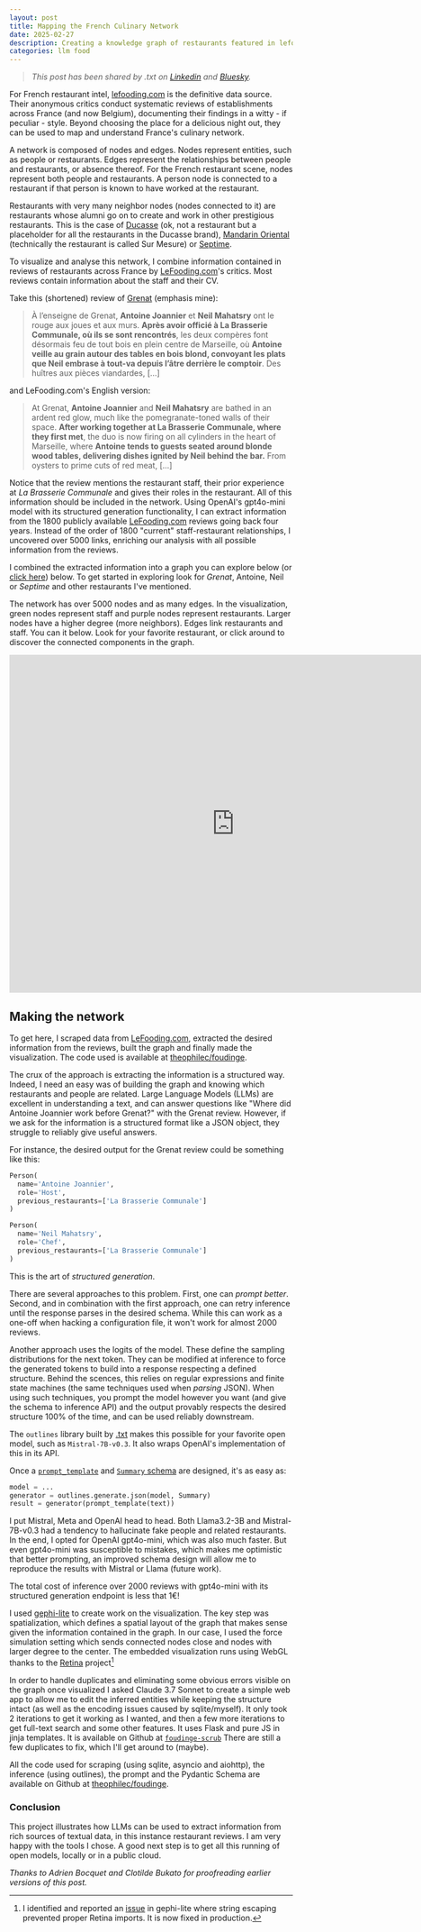 ```yaml
---
layout: post
title: Mapping the French Culinary Network
date: 2025-02-27
description: Creating a knowledge graph of restaurants featured in lefooding.com reviews using `outlines` and `gpt4o-mini`.
categories: llm food
---
```


> _This post has been shared by .txt on [Linkedin](https://www.linkedin.com/posts/dottxt_heres-an-impressive-real-world-application-activity-7301322258201923584-01K5?utm_source=share&utm_medium=member_desktop&rcm=ACoAACOfhn4Byev3cgLMB0m80WAJqy6BUm_-NM4) and [Bluesky](https://bsky.app/profile/dottxtai.bsky.social/post/3ljb5a7hriq2y)._

For French restaurant intel, [lefooding.com](https://lefooding.com) is the definitive data source. Their anonymous critics conduct systematic reviews of establishments across France (and now Belgium), documenting their findings in a witty - if peculiar - style. Beyond choosing the place for a delicious night out, they can be used to map and understand France's culinary network.

A network is composed of nodes and edges. Nodes represent entities, such as people or restaurants. Edges represent the relationships between people and restaurants, or absence thereof. For the French restaurant scene, nodes represent both people and restaurants. A person node is connected to a restaurant if that person is known to have worked at the restaurant.

Restaurants with very many neighbor nodes (nodes connected to it) are restaurants whose alumni go on to create and work in other prestigious restaurants. This is the case of [Ducasse](https://www.ducasse-paris.com/) (ok, not a restaurant but a placeholder for all the restaurants in the Ducasse brand), [Mandarin Oriental](https://www.mandarinoriental.com/fr) (technically the restaurant is called Sur Mesure) or [Septime](https://www.septime-charonne.fr/).

To visualize and analyse this network, I combine information contained in reviews of restaurants across France by [LeFooding.com](https://lefooding.com)'s critics. Most reviews contain information about the staff and their CV.

Take this (shortened) review of [Grenat](https://lefooding.com/restaurants/grenat) (emphasis mine):

> À l’enseigne de Grenat, **Antoine Joannier** et **Neil Mahatsry** ont le rouge aux joues et aux murs. **Après avoir officié à La Brasserie Communale, où ils se sont rencontrés**, les deux compères font désormais feu de tout bois en plein centre de Marseille, où **Antoine veille au grain autour des tables en bois blond, convoyant les plats que Neil embrase à tout-va depuis l’âtre derrière le comptoir**. Des huîtres aux pièces viandardes, [...]

and LeFooding.com's English version:

> At Grenat, **Antoine Joannier** and **Neil Mahatsry** are bathed in an ardent red glow, much like the pomegranate-toned walls of their space. **After working together at La Brasserie Communale, where they first met**, the duo is now firing on all cylinders in the heart of Marseille, where **Antoine tends to guests seated around blonde wood tables, delivering dishes ignited by Neil behind the bar.** From oysters to prime cuts of red meat, [...]

Notice that the review mentions the restaurant staff, their prior experience at _La Brasserie Communale_ and gives their roles in the restaurant. All of this information should be included in the network. Using OpenAI's gpt4o-mini model with its structured generation functionality, I can extract information from the 1800 publicly available [LeFooding.com](https://lefooding.com) reviews going back four years. Instead of the order of 1800 "current" staff-restaurant relationships, I uncovered over 5000 links, enriching our analysis with all possible information from the reviews.

I combined the extracted information into a graph you can explore below (or [click here](https://ouestware.gitlab.io/retina/1.0.0-beta.4/#/graph/?url=https%3A%2F%2Fgist.githubusercontent.com%2Ftheophilec%2F351f17ece36477bc48438d5ec6d14b5a%2Fraw%2Ffa85a89541c953e8f00d6774fe42f8c4bd30fa47%2Fgraph.gexf&r=x&sa=re&ca[]=t&ca[]=ra-s&st[]=u&st[]=re&ed=u)) below. To get started in exploring look for _Grenat_, Antoine, Neil or _Septime_ and other restaurants I've mentioned.

The network has over 5000 nodes and as many edges. In the visualization, green nodes represent staff and purple nodes represent restaurants. Larger nodes have a higher degree (more neighbors). Edges link restaurants and staff. You can  it below. Look for your favorite restaurant, or click around to discover the connected components in the graph.

<iframe
  width="800"
  height="600"
  src="https://ouestware.gitlab.io/retina/1.0.0-beta.4/#/embed/?url=https%3A%2F%2Fgist.githubusercontent.com%2Ftheophilec%2F351f17ece36477bc48438d5ec6d14b5a%2Fraw%2Ffa85a89541c953e8f00d6774fe42f8c4bd30fa47%2Fgraph.gexf&r=v&sa=re&ca[]=t&ca[]=ra-s&st[]=u&st[]=re&ed=u"
  frameBorder="0"
  title="Retina"
  allowFullScreen
></iframe>




## Making the network

To get here, I scraped data from [LeFooding.com](https://lefooding.com), extracted the desired information from the reviews, built the graph and finally made the visualization. The code used is available at [theophilec/foudinge](https://github.com/theophilec/foudinge).

The crux of the approach is extracting the information is a structured way. Indeed, I need an easy was of building the graph and knowing which restaurants and people are related. Large Language Models (LLMs) are excellent in understanding a text, and can answer questions like "Where did Antoine Joannier work before Grenat?" with the Grenat review. However, if we ask for the information is a structured format like a JSON object, they struggle to reliably give useful answers.

For instance, the desired output for the Grenat review could be something like this:
```python
Person(
  name='Antoine Joannier',
  role='Host',
  previous_restaurants=['La Brasserie Communale']
)

Person(
  name='Neil Mahatsry',
  role='Chef',
  previous_restaurants=['La Brasserie Communale']
)
```
This is the art of _structured generation_.

There are several approaches to this problem. First, one can _prompt better_. Second, and in combination with the first approach, one can retry inference until the response parses in the desired schema. While this can work as a one-off when hacking a configuration file, it won't work for almost 2000 reviews.

Another approach uses the logits of the model. These define the sampling distributions for the next token. They can be modified at inference to force the generated tokens to build into a response respecting a defined structure. Behind the scences, this relies on regular expressions and finite state machines (the same techniques used when _parsing_ JSON). When using such techniques, you prompt the model however you want (and give the schema to inference API) and the output provably respects the desired structure 100% of the time, and can be used reliably downstream.

The `outlines` library built by [.txt](https://dottxt.co/) makes this possible for your favorite open model, such as `Mistral-7B-v0.3`. It also wraps OpenAI's implementation of this in its API.

Once a [`prompt_template`](https://github.com/theophilec/foudinge/blob/main/foudinge/entities.py) and [`Summary` schema](https://github.com/theophilec/foudinge/blob/main/foudinge/entities.py) are designed, it's as easy as:

```python
model = ...
generator = outlines.generate.json(model, Summary)
result = generator(prompt_template(text))
```

I put Mistral, Meta and OpenAI head to head. Both Llama3.2-3B and Mistral-7B-v0.3 had a tendency to hallucinate fake people and related restaurants. In the end, I opted for OpenAI gpt4o-mini, which was also much faster. But even gpt4o-mini was susceptible to mistakes, which makes me optimistic that better prompting, an improved schema design will allow me to reproduce the results with Mistral or Llama (future work).

The total cost of inference over 2000 reviews with gpt4o-mini with its structured generation endpoint is less that 1€!


I used [gephi-lite](https://gephi.org/gephi-lite) to create work on the visualization. The key step was spatialization, which defines a spatial layout of the graph that makes sense given the information contained in the graph. In our case, I used the force simulation setting which sends connected nodes close and nodes with larger degree to the center. The embedded visualization runs using WebGL thanks to the [Retina](https://ouestware.gitlab.io/retina) project[^1]

In order to handle duplicates and eliminating some obvious errors visible on the graph once visualized I asked Claude 3.7 Sonnet to create a simple web app to allow me to edit the inferred entities while keeping the structure intact (as well as the encoding issues caused by sqlite/myself). It only took 2 iterations to get it working as I wanted, and then a few more iterations to get full-text search and some other features. It uses Flask and pure JS in jinja templates. It is available on Github at [`foudinge-scrub`](https://github.com/theophilec/foudinge-scrub) There are still a few duplicates to fix, which I'll get around to (maybe).

All the code used for scraping (using sqlite, asyncio and aiohttp), the inference (using outlines), the prompt and the Pydantic Schema are available on Github at [theophilec/foudinge](https://github.com/theophilec/foudinge).

### Conclusion

This project illustrates how LLMs can be used to extract information from rich sources of textual data, in this instance restaurant reviews. I am very happy with the tools I chose. A good next step is to get all this running of open models, locally or in a public cloud.


_Thanks to Adrien Bocquet and Clotilde Bukato for proofreading earlier versions of this post._


[^1]: I identified and reported an [issue](https://github.com/gephi/gephi-lite/issues/187) in gephi-lite where string escaping prevented proper Retina imports. It is now fixed in production.

